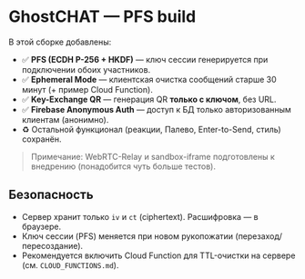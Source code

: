 # GhostCHAT — PFS build

В этой сборке добавлены:
- ✅ **PFS (ECDH P-256 + HKDF)** — ключ сессии генерируется при подключении обоих участников.
- ✅ **Ephemeral Mode** — клиентская очистка сообщений старше 30 минут (+ пример Cloud Function).
- ✅ **Key-Exchange QR** — генерация QR **только с ключом**, без URL.
- ✅ **Firebase Anonymous Auth** — доступ к БД только авторизованным клиентам (анонимно).
- ♻️ Остальной функционал (реакции, Палево, Enter-to-Send, стиль) сохранён.

> Примечание: WebRTC-Relay и sandbox-iframe подготовлены к внедрению (понадобится чуть больше тестов).

## Безопасность
- Сервер хранит только `iv` и `ct` (ciphertext). Расшифровка — в браузере.
- Ключ сессии (PFS) меняется при новом рукопожатии (перезаход/пересоздание).
- Рекомендуется включить Cloud Function для TTL-очистки на сервере (см. `CLOUD_FUNCTIONS.md`).

